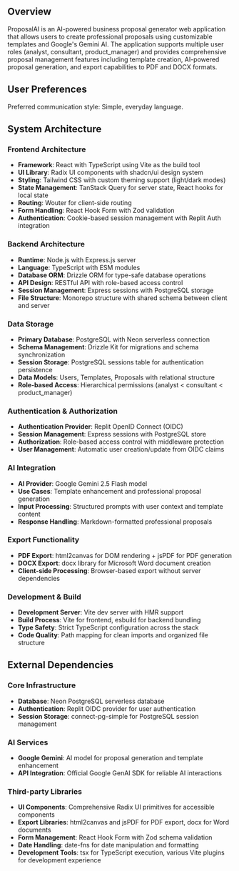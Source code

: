 ## Overview

ProposalAI is an AI-powered business proposal generator web application that allows users to create professional proposals using customizable templates and Google's Gemini AI. The application supports multiple user roles (analyst, consultant, product_manager) and provides comprehensive proposal management features including template creation, AI-powered proposal generation, and export capabilities to PDF and DOCX formats.

## User Preferences

Preferred communication style: Simple, everyday language.

## System Architecture

### Frontend Architecture
- **Framework**: React with TypeScript using Vite as the build tool
- **UI Library**: Radix UI components with shadcn/ui design system
- **Styling**: Tailwind CSS with custom theming support (light/dark modes)
- **State Management**: TanStack Query for server state, React hooks for local state
- **Routing**: Wouter for client-side routing
- **Form Handling**: React Hook Form with Zod validation
- **Authentication**: Cookie-based session management with Replit Auth integration

### Backend Architecture
- **Runtime**: Node.js with Express.js server
- **Language**: TypeScript with ESM modules
- **Database ORM**: Drizzle ORM for type-safe database operations
- **API Design**: RESTful API with role-based access control
- **Session Management**: Express sessions with PostgreSQL storage
- **File Structure**: Monorepo structure with shared schema between client and server

### Data Storage
- **Primary Database**: PostgreSQL with Neon serverless connection
- **Schema Management**: Drizzle Kit for migrations and schema synchronization
- **Session Storage**: PostgreSQL sessions table for authentication persistence
- **Data Models**: Users, Templates, Proposals with relational structure
- **Role-based Access**: Hierarchical permissions (analyst < consultant < product_manager)

### Authentication & Authorization
- **Authentication Provider**: Replit OpenID Connect (OIDC)
- **Session Management**: Express sessions with PostgreSQL store
- **Authorization**: Role-based access control with middleware protection
- **User Management**: Automatic user creation/update from OIDC claims

### AI Integration
- **AI Provider**: Google Gemini 2.5 Flash model
- **Use Cases**: Template enhancement and professional proposal generation
- **Input Processing**: Structured prompts with user context and template content
- **Response Handling**: Markdown-formatted professional proposals

### Export Functionality
- **PDF Export**: html2canvas for DOM rendering + jsPDF for PDF generation
- **DOCX Export**: docx library for Microsoft Word document creation
- **Client-side Processing**: Browser-based export without server dependencies

### Development & Build
- **Development Server**: Vite dev server with HMR support
- **Build Process**: Vite for frontend, esbuild for backend bundling
- **Type Safety**: Strict TypeScript configuration across the stack
- **Code Quality**: Path mapping for clean imports and organized file structure

## External Dependencies

### Core Infrastructure
- **Database**: Neon PostgreSQL serverless database
- **Authentication**: Replit OIDC provider for user authentication
- **Session Storage**: connect-pg-simple for PostgreSQL session management

### AI Services
- **Google Gemini**: AI model for proposal generation and template enhancement
- **API Integration**: Official Google GenAI SDK for reliable AI interactions

### Third-party Libraries
- **UI Components**: Comprehensive Radix UI primitives for accessible components
- **Export Libraries**: html2canvas and jsPDF for PDF export, docx for Word documents
- **Form Management**: React Hook Form with Zod schema validation
- **Date Handling**: date-fns for date manipulation and formatting
- **Development Tools**: tsx for TypeScript execution, various Vite plugins for development experience
